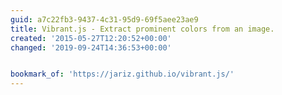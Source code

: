 ```yaml
---
guid: a7c22fb3-9437-4c31-95d9-69f5aee23ae9
title: Vibrant.js - Extract prominent colors from an image.
created: '2015-05-27T12:20:52+00:00'
changed: '2019-09-24T14:36:53+00:00'


bookmark_of: 'https://jariz.github.io/vibrant.js/'
---
```




